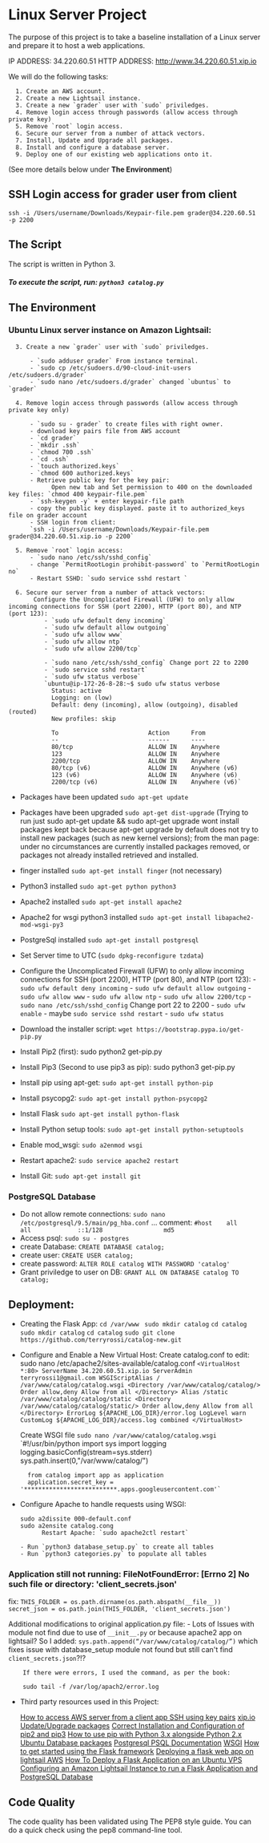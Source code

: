 # **Linux Server Project**

 The purpose of this project is to take a baseline installation of a Linux server and prepare it to host a web applications.

IP ADDRESS: 34.220.60.51 HTTP ADDRESS: http://www.34.220.60.51.xip.io

 We will do the following tasks:

      1. Create an AWS account.
      2. Create a new Lightsail instance.
      3. Create a new `grader` user with `sudo` priviledges.
      4. Remove login access through passwords (allow access through private key)
      5. Remove `root` login access.
      6. Secure our server from a number of attack vectors.
      7. Install, Update and Upgrade all packages.
      8. Install and configure a database server.
      9. Deploy one of our existing web applications onto it.

(See more details below under **The Environment**)

## **SSH Login access for grader user from client**

`ssh -i /Users/username/Downloads/Keypair-file.pem grader@34.220.60.51 -p 2200`

## **The Script**

The script is written in Python 3.

##### To execute the script, run: `python3 catalog.py`

## **The Environment**

### Ubuntu Linux server instance on Amazon Lightsail:

      3. Create a new `grader` user with `sudo` priviledges.

          - `sudo adduser grader` From instance terminal.
          - `sudo cp /etc/sudoers.d/90-cloud-init-users /etc/sudoers.d/grader`
          - `sudo nano /etc/sudoers.d/grader` changed `ubuntus` to `grader`

      4. Remove login access through passwords (allow access through private key only)

          - `sudo su - grader` to create files with right owner.
          - download key pairs file from AWS account
          - `cd grader`
          - `mkdir .ssh`
          - `chmod 700 .ssh`
          - `cd .ssh`
          - `touch authorized.keys`
          - `chmod 600 authorized.keys`
          - Retrieve public key for the key pair:
                Open new tab and Set permission to 400 on the downloaded key files: `chmod 400 keypair-file.pem`
          - `ssh-keygen -y` + enter keypair-file path
          - copy the public key displayed. paste it to authorized_keys file on grader account
          - SSH login from client:
          `ssh -i /Users/username/Downloads/Keypair-file.pem grader@34.220.60.51.xip.io -p 2200`

      5. Remove `root` login access:
          - `sudo nano /etc/ssh/sshd_config`
          - change `PermitRootLogin prohibit-password` to `PermitRootLogin no`
          - Restart SSHD: `sudo service sshd restart `

      6. Secure our server from a number of attack vectors:
           Configure the Uncomplicated Firewall (UFW) to only allow incoming connections for SSH (port 2200), HTTP (port 80), and NTP (port 123):
              - `sudo ufw default deny incoming`
              - `sudo ufw default allow outgoing`
              - `sudo ufw allow www`
              - `sudo ufw allow ntp`
              - `sudo ufw allow 2200/tcp`

              - `sudo nano /etc/ssh/sshd_config` Change port 22 to 2200
              - `sudo service sshd restart`
              - `sudo ufw status verbose`
              `ubuntu@ip-172-26-8-28:~$ sudo ufw status verbose
                Status: active
                Logging: on (low)
                Default: deny (incoming), allow (outgoing), disabled (routed)
                New profiles: skip

                To                         Action      From
                --                         ------      ----
                80/tcp                     ALLOW IN    Anywhere
                123                        ALLOW IN    Anywhere
                2200/tcp                   ALLOW IN    Anywhere
                80/tcp (v6)                ALLOW IN    Anywhere (v6)
                123 (v6)                   ALLOW IN    Anywhere (v6)
                2200/tcp (v6)              ALLOW IN    Anywhere (v6)`


  - Packages have been updated `sudo apt-get update`
  - Packages have been upgraded `sudo apt-get dist-upgrade` (Trying to run just sudo apt-get update && sudo apt-get upgrade wont install packages kept back because apt-get upgrade by default does not try to install new packages (such as new kernel versions); from the man page: under no circumstances are currently installed packages removed, or packages not already installed retrieved and installed.

  - finger installed `sudo apt-get install finger` (not necessary)
  - Python3 installed `sudo apt-get python python3`
  - Apache2 installed `sudo apt-get install apache2`
  - Apache2 for wsgi python3 installed `sudo apt-get install libapache2-mod-wsgi-py3`
  - PostgreSql installed `sudo apt-get install postgresql`
  - Set Server time to UTC (`sudo dpkg-reconfigure tzdata`)
  - Configure the Uncomplicated Firewall (UFW) to only allow incoming connections for SSH (port 2200), HTTP (port 80), and NTP (port 123):
            - `sudo ufw default deny incoming`
            - `sudo ufw default allow outgoing`
            - `sudo ufw allow www`
            - `sudo ufw allow ntp`
            - `sudo ufw allow 2200/tcp`
            - `sudo nano /etc/ssh/sshd_config` Change port 22 to 2200
            - `sudo ufw enable`
            - maybe `sudo service sshd restart`
            - `sudo ufw status`

  - Download the installer script: `wget https://bootstrap.pypa.io/get-pip.py`
  - Install Pip2 (first): sudo python2 get-pip.py
  - Install Pip3 (Second to use pip3 as pip): sudo python3 get-pip.py

  - Install pip using apt-get: `sudo apt-get install python-pip`
  - Install psycopg2: `sudo apt-get install python-psycopg2`
  - Install Flask `sudo apt-get install python-flask`
  - Install Python setup tools: `sudo apt-get install python-setuptools`
  - Enable mod_wsgi: `sudo a2enmod wsgi`
  - Restart apache2: `sudo service apache2 restart`
  - Install Git: `sudo apt-get install git`


### PostgreSQL Database

  - Do not allow remote connections: `sudo nano /etc/postgresql/9.5/main/pg_hba.conf`
      ... comment: `#host    all             all             ::1/128                 md5`
  - Access psql: `sudo su - postgres`
  - create Database: `CREATE DATABASE catalog;`
  - create user: `CREATE USER catalog;`
  - create password: `ALTER ROLE catalog WITH PASSWORD 'catalog'`
  - Grant priviledge to user on DB: `GRANT ALL ON DATABASE catalog TO catalog;`


## Deployment:

  - Creating the Flask App:
        `cd /var/www `
        `sudo mkdir catalog`
        `cd catalog`
        `sudo mkdir catalog`
        `cd catalog`
        `sudo git clone https://github.com/terryrossi/catalog-new.git`

  - Configure and Enable a New Virtual Host:
      Create catalog.conf to edit: sudo nano /etc/apache2/sites-available/catalog.conf
        `<VirtualHost *:80>
                ServerName 34.220.60.51.xip.io
                ServerAdmin terryrossi1@gmail.com
                WSGIScriptAlias / /var/www/catalog/catalog.wsgi
                <Directory /var/www/catalog/catalog/>
                        Order allow,deny
                        Allow from all
                </Directory>
                Alias /static /var/www/catalog/catalog/static
                <Directory /var/www/catalog/catalog/static/>
                        Order allow,deny
                        Allow from all
                </Directory>
                ErrorLog ${APACHE_LOG_DIR}/error.log
                LogLevel warn
                CustomLog ${APACHE_LOG_DIR}/access.log combined
          </VirtualHost>`

      Create WSGI file
        `sudo nano /var/www/catalog/catalog.wsgi`
        `#!/usr/bin/python
          import sys
          import logging
          logging.basicConfig(stream=sys.stderr)
          sys.path.insert(0,"/var/www/catalog/")

          from catalog import app as application
          application.secret_key = '**************************.apps.googleusercontent.com'`

  - Configure Apache to handle requests using WSGI:

        sudo a2dissite 000-default.conf
        sudo a2ensite catalog.cong
              Restart Apache: `sudo apache2ctl restart`

        - Run `python3 database_setup.py` to create all tables
        - Run `python3 categories.py` to populate all tables

### Application still not running: FileNotFoundError: [Errno 2] No such file or directory: 'client_secrets.json' ###
fix: `THIS_FOLDER = os.path.dirname(os.path.abspath(__file__))
secret_json = os.path.join(THIS_FOLDER, 'client_secrets.json')`

Additional modifications to original application.py file:
        - Lots of Issues with module not find due to use of `__init__.py` or because apache2 app on lightsail? So I added: `sys.path.append(“/var/www/catalog/catalog/”)` which fixes issue with database_setup module not found but still can't find `client_secrets.json`?!?

        If there were errors, I used the command, as per the book:

        sudo tail -f /var/log/apach2/error.log



  - Third party resources used in this Project:

      [How to access AWS server from a client app SSH using key pairs](https://aws.amazon.com/premiumsupport/knowledge-center/new-user-accounts-linux-instance/)
      [xip.io](http://xip.io/)
      [Update/Upgrade packages](https://serverfault.com/questions/265410/ubuntu-server-message-says-packages-can-be-updated-but-apt-get-does-not-update)
      [Correct Installation and Configuration of pip2 and pip3](https://www.gungorbudak.com/blog/2018/08/02/correct-installation-and-configuration-of-pip2-and-pip3/)
      [How to use pip with Python 3.x alongside Python 2.x](https://stackoverflow.com/questions/11268501/how-to-use-pip-with-python-3-x-alongside-python-2-x)
      [Ubuntu Database packages](https://packages.ubuntu.com/trusty/database/)
      [Postgresql PSQL Documentation](https://www.postgresql.org/docs/9.4/app-psql.html)
      [WSGI](https://wsgi.readthedocs.io/en/latest/)
      [How to get started using the Flask framework](https://www.youtube.com/watch?v=MwZwr5Tvyxo)
      [Deploying a flask web app on lightsail AWS](https://mudspringhiker.github.io/deploying-a-flask-web-app-on-lightsail-aws.html)
      [How To Deploy a Flask Application on an Ubuntu VPS](https://www.digitalocean.com/community/tutorials/how-to-deploy-a-flask-application-on-an-ubuntu-vps)
      [Configuring an Amazon Lightsail Instance to run a Flask Application and PostgreSQL Database](https://github.com/kotamichael/amazon-lightsail-server-configuration/blob/master/README.md#acknowledgments)


## Code Quality

The code quality has been validated using The PEP8 style guide. You can do a quick check using the pep8 command-line tool.
